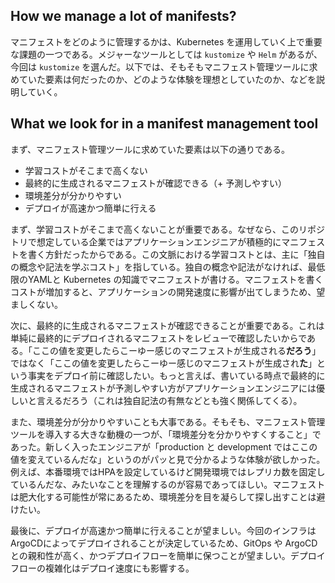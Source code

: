 ## How we manage a lot of manifests?
マニフェストをどのように管理するかは、Kubernetes を運用していく上で重要な課題の一つである。メジャーなツールとしては `kustomize` や `Helm` があるが、今回は `kustomize` を選んだ。以下では、そもそもマニフェスト管理ツールに求めていた要素は何だったのか、どのような体験を理想としていたのか、などを説明していく。

## What we look for in a manifest management tool
まず、マニフェスト管理ツールに求めていた要素は以下の通りである。

- 学習コストがそこまで高くない
- 最終的に生成されるマニフェストが確認できる（+ 予測しやすい）
- 環境差分が分かりやすい
- デプロイが高速かつ簡単に行える

まず、学習コストがそこまで高くないことが重要である。なぜなら、このリポジトリで想定している企業ではアプリケーションエンジニアが積極的にマニフェストを書く方針だったからである。この文脈における学習コストとは、主に「独自の概念や記法を学ぶコスト」を指している。独自の概念や記法がなければ、最低限のYAMLと Kubernetes の知識でマニフェストが書ける。マニフェストを書くコストが増加すると、アプリケーションの開発速度に影響が出てしまうため、望ましくない。

次に、最終的に生成されるマニフェストが確認できることが重要である。これは単純に最終的にデプロイされるマニフェストをレビューで確認したいからである。「ここの値を変更したらこーゆー感じのマニフェストが生成される**だろう**」ではなく「ここの値を変更したらこーゆー感じのマニフェストが生成され**た**」という事実をデプロイ前に確認したい。もっと言えば、書いている時点で最終的に生成されるマニフェストが予測しやすい方がアプリケーションエンジニアには優しいと言えるだろう（これは独自記法の有無などとも強く関係してくる）。

また、環境差分が分かりやすいことも大事である。そもそも、マニフェスト管理ツールを導入する大きな動機の一つが、「環境差分を分かりやすくすること」であった。新しく入ったエンジニアが「production と development ではここの値を変えているんだな」というのがパッと見で分かるような体験が欲しかった。例えば、本番環境ではHPAを設定しているけど開発環境ではレプリカ数を固定しているんだな、みたいなことを理解するのが容易であってほしい。マニフェストは肥大化する可能性が常にあるため、環境差分を目を凝らして探し出すことは避けたい。

最後に、デプロイが高速かつ簡単に行えることが望ましい。今回のインフラは ArgoCDによってデプロイされることが決定しているため、GitOps や ArgoCD との親和性が高く、かつデプロイフローを簡単に保つことが望ましい。デプロイフローの複雑化はデプロイ速度にも影響する。
